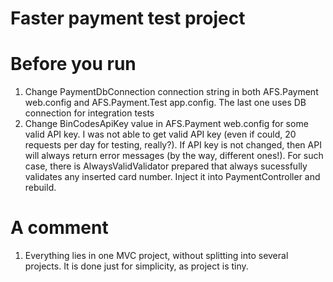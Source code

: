 # Faster payment test project

# Before you run
1. Change PaymentDbConnection connection string in both AFS.Payment web.config and AFS.Payment.Test app.config. 
The last one uses DB connection for integration tests
2. Change BinCodesApiKey value in AFS.Payment web.config for some valid API key.
I was not able to get valid API key (even if could, 20 requests per day for testing, really?).
If API key is not changed, then API will always return error messages (by the way, different ones!).
For such case, there is AlwaysValidValidator prepared that always sucessfully validates any inserted card number. Inject it into PaymentController and rebuild.

# A comment
1. Everything lies in one MVC project, without splitting into several projects. It is done just for simplicity, as project is tiny.
